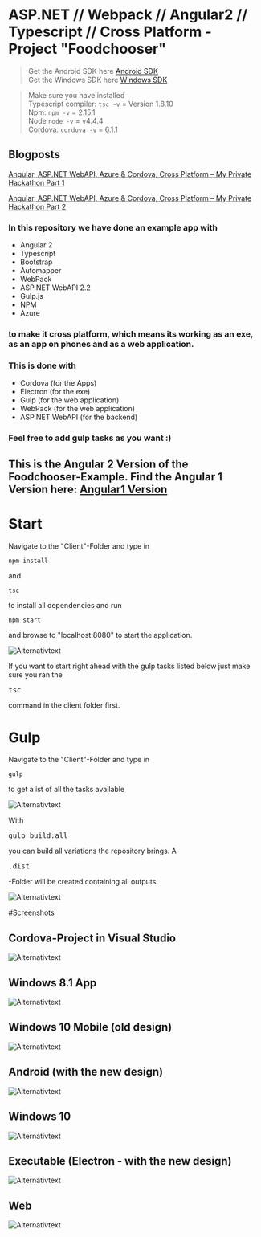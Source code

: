 # ASP.NET // Webpack // Angular2 // Typescript // Cross Platform - Project "Foodchooser" 

> Get the Android SDK here [Android SDK](https://developer.android.com/sdk/index.html/ "Android SDK")  
> Get the Windows SDK here [Windows SDK](https://developer.microsoft.com/en-us/windows/downloads/windows-10-sdk "Windows SDK")

> Make sure you have installed <br/>
> Typescript compiler: `tsc -v` = Version 1.8.10 <br/>
> Npm: `npm -v` = 2.15.1 <br/>
> Node `node -v` = v4.4.4 <br/>
> Cordova: `cordova -v` = 6.1.1  <br/>

## Blogposts
[Angular, ASP.NET WebAPI, Azure & Cordova, Cross Platform – My Private Hackathon Part 1](http://blog.offering.solutions/articles/2016/04/19/angular-asp-net-webapi-azure-cordova-cross-platform-2/)

[Angular, ASP.NET WebAPI, Azure & Cordova, Cross Platform – My Private Hackathon Part 2](http://blog.offering.solutions/articles/2016/04/26/angular-asp-net-webapi-azure-cordova-cross-platform-my-private-hackathon-part-2/)


### In this repository we have done an example app with 

* Angular 2
* Typescript
* Bootstrap
* Automapper
* WebPack
* ASP.NET WebAPI 2.2
* Gulp.js
* NPM 
* Azure

### to make it cross platform, which means its working as an exe, as an app on phones and as a web application.

### This is done with

* Cordova (for the Apps)
* Electron (for the exe)
* Gulp (for the web application)
* WebPack (for the web application)
* ASP.NET WebAPI (for the backend)

### Feel free to add gulp tasks as you want :)

## This is the Angular 2 Version of the Foodchooser-Example. Find the Angular 1 Version here: [Angular1 Version](https://github.com/FabianGosebrink/ASPNET-Foodchooser-Cross-Platform-Angular1 "Foodchooser - ASP.NET WebAPI AngularJs Cross Platform")

# Start

Navigate to the "Client"-Folder and type in 
```
npm install
```
and
```
tsc
```
to install all dependencies and run 

```
npm start
```
and browse to "localhost:8080" to start the application.

![Alternativtext](_gitAssets/webpack-server.png "GulpTasks")

If you want to start right ahead with the gulp tasks listed below just make sure you ran the <pre>tsc</pre> command in the client folder first.

# Gulp

Navigate to the "Client"-Folder and type in 
```
gulp
```
 to get a ist of all the tasks available

![Alternativtext](_gitAssets/gulpTasks.png "GulpTasks")

With <pre>gulp build:all</pre> you can build all variations the repository brings. A <pre>.dist</pre>-Folder will be created containing all outputs.

![Alternativtext](_gitAssets/distFolder.png "DistFolder")

#Screenshots

## Cordova-Project in Visual Studio
![Alternativtext](_gitAssets/cordova.png "Cordova")

## Windows 8.1 App
![Alternativtext](_gitAssets/win81nd.png "Windows81")

## Windows 10 Mobile (old design)
![Alternativtext](_gitAssets/winMobile.png "WinMobile")

## Android (with the new design)
![Alternativtext](_gitAssets/Android.png "Android")

## Windows 10
![Alternativtext](_gitAssets/win10nd.png "Windows10")

## Executable (Electron - with the new design)
![Alternativtext](_gitAssets/electronnd.png "Electron")

## Web
![Alternativtext](_gitAssets/webnd.png "Web")

